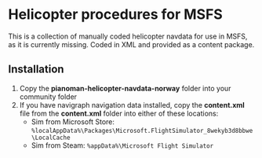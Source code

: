 # Helicopter procedures for MSFS

This is a collection of manually coded helicopter navdata for use in MSFS, as it is currently missing.
Coded in XML and provided as a content package.

## Installation

1. Copy the **pianoman-helicopter-navdata-norway** folder into your community folder
2. If you have navigraph navigation data installed, copy the **content.xml** file from the **content.xml** folder into either of these locations:
    - Sim from Microsoft Store:
`%localAppData%\Packages\Microsoft.FlightSimulator_8wekyb3d8bbwe\LocalCache`
    - Sim from Steam:
`%appData%\Microsoft Flight Simulator`
